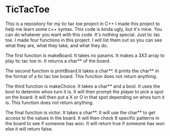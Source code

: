 # TicTacToe
This is a repository for my tic tac toe project in C++
I made this project to help me learn some c++ syntax. This code is kinda ugly, but it's mine. You can do whatever you want with this code.
It's nothing special. Just tic tac toe.
I made four functions in this project. I will list them out so you can see what they are, what they take, and what they do.

The first function is makeBoard. It takes no params. It makes a 3X3 array to play tic tac toe in. It returns a char** of the board.

The second function is printBoard.It takes a char**. It prints the char** in the format of a tic tac toe board. This function does not
return anything.

The third function is makeChoice. It takes a char** and a bool. It uses the bool to determin whos turn it is. It will then prompt the player to
pick a spot on the board. It will then put a X or O in that spot depending on whos turn it is. This function does not return anything.

The final function is victor. It takes a char**. It will use the char** to get access to the values in the board. It will then check 8
specific patterns in the board to see if someone has won. It will return true if someone has won else it will return false.
